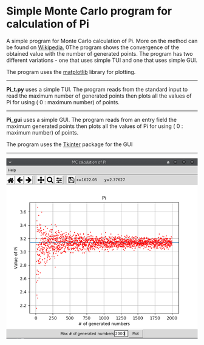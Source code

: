 # Simple Monte Carlo program for calculation of Pi

A simple program for Monte Carlo calculation of Pi. More on the method can be found on [Wikipedia.](https://en.wikipedia.org/wiki/Monte_Carlo_method? "Monte Carlo method") 0The program shows the convergence of the obtained value with the number of generated points. The program has two different variations - one that uses simple TUI and one that uses simple GUI.


The program uses the [matplotlib](https://matplotlib.org/) library for plotting.

-------------------------------------------------------------------------------------
**Pi_t.py** uses a simple TUI. The program reads from the standard input to read the maximum number of generated points then plots all the values of Pi for using ( 0 : maximum number) of points.

-------------------------------------------------------------------------------------
**Pi_gui** uses a simple GUI. The program reads from an entry field the maximum generated points then plots all the values of Pi for using ( 0 : maximum number) of points.

The program uses the [Tkinter](https://wiki.python.org/moin/TkInter) package for the GUI

-------------------------------------------------------------------------------------
![](https://github.com/mieni/MC_Pi/blob/master/Screenshot.png)
